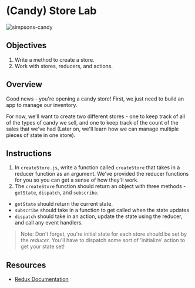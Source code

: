 # (Candy) Store Lab

![simpsons-candy](https://media.giphy.com/media/xT5LMwcxObBBA31D8c/giphy.gif)
## Objectives
1. Write a method to create a store.
2. Work with stores, reducers, and actions.

## Overview

Good news - you're opening a candy store! First, we just need to build an app to manage our inventory.

For now, we'll want to create two different stores - one to keep track of all of the types of candy we sell, and one to keep track of the count of the sales that we've had (Later on, we'll learn how we can manage multiple pieces of state in one store).

## Instructions

1. In `createStore.js`, write a function called `createStore` that takes in a reducer function as an argument. We've provided the reducer functions for you so you can get a sense of how they'll work.
2. The `createStore` function should return an object with three methods - `getState`, `dispatch`, and `subscribe`.
  + `getState` should return the current state.
  + `subscribe` should take in a function to get called when the state updates
  + `dispatch` should take in an action, update the state using the reducer, and call any event handlers.

>Note: Don't forget, you're initial state for each store should be set by the _reducer_. You'll have to dispatch some sort of 'initialize' action to get your state set!

## Resources

- [Redux Documentation](http://redux.js.org/docs/basics/Store.html)
